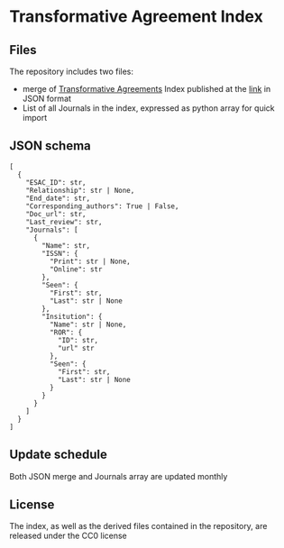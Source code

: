 # Transformative Agreement Index

## Files

The repository includes two files:

- merge of [Transformative Agreements](https://esac-initiative.org/about/transformative-agreements/) Index published at the [link](https://docs.google.com/spreadsheets/d/e/2PACX-1vStezELi7qnKcyE8OiO2OYx2kqQDOnNsDX1JfAsK487n2uB_Dve5iDTwhUFfJ7eFPDhEjkfhXhqVTGw/pub?gid=1130349201&single=true&output=csv) in JSON format
- List of all Journals in the index, expressed as python array for quick import

## JSON schema

```
[
  {
    "ESAC_ID": str,
    "Relationship": str | None,
    "End_date": str,
    "Corresponding_authors": True | False,
    "Doc_url": str,
    "Last_review": str,
    "Journals": [
      {
        "Name": str,
        "ISSN": {
          "Print": str | None,
          "Online": str 
        },
        "Seen": {
          "First": str,
          "Last": str | None
        },
        "Insitution": {
          "Name": str | None,
          "ROR": {
            "ID": str,
            "url" str
          },
          "Seen": {
            "First": str,
            "Last": str | None
          }
        }
      }
    ]
  }
]

```


## Update schedule
Both JSON merge and Journals array are updated monthly

## License
The index, as well as the derived files contained in the repository, are released under the CC0 license
